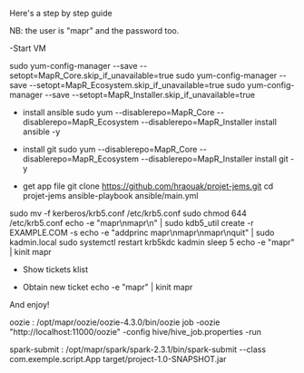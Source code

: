 Here's a step by step guide 

NB: the user is "mapr" and the password too.

-Start VM

sudo yum-config-manager --save --setopt=MapR_Core.skip_if_unavailable=true
sudo yum-config-manager --save --setopt=MapR_Ecosystem.skip_if_unavailable=true
sudo yum-config-manager --save --setopt=MapR_Installer.skip_if_unavailable=true

- install ansible
sudo yum --disablerepo=MapR_Core --disablerepo=MapR_Ecosystem --disablerepo=MapR_Installer install ansible -y

- install git
sudo yum --disablerepo=MapR_Core --disablerepo=MapR_Ecosystem --disablerepo=MapR_Installer install git -y

- get app file
git clone https://github.com/hraouak/projet-jems.git
cd projet-jems
ansible-playbook ansible/main.yml




sudo mv -f kerberos/krb5.conf /etc/krb5.conf
sudo chmod 644 /etc/krb5.conf
echo -e "mapr\nmapr\n" | sudo kdb5_util create -r EXAMPLE.COM -s
echo -e "addprinc mapr\nmapr\nmapr\nquit" | sudo kadmin.local
sudo systemctl restart krb5kdc kadmin
sleep 5
echo -e "mapr" | kinit mapr











- Show tickets
klist

- Obtain new ticket
echo -e "mapr" | kinit mapr

And enjoy!








oozie : /opt/mapr/oozie/oozie-4.3.0/bin/oozie job -oozie "http://localhost:11000/oozie" -config hive/hive_job.properties -run


spark-submit : /opt/mapr/spark/spark-2.3.1/bin/spark-submit --class com.exemple.script.App target/project-1.0-SNAPSHOT.jar
